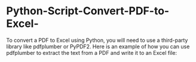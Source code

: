 # Python-Script-Convert-PDF-to-Excel-
To convert a PDF to Excel using Python, you will need to use a third-party library like pdfplumber or PyPDF2. Here is an example of how you can use pdfplumber to extract the text from a PDF and write it to an Excel file:
